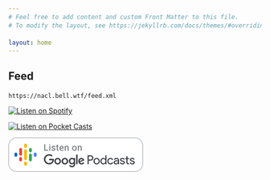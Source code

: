 ```yaml
---
# Feel free to add content and custom Front Matter to this file.
# To modify the layout, see https://jekyllrb.com/docs/themes/#overriding-theme-defaults

layout: home
---
```


## Feed

`https://nacl.bell.wtf/feed.xml`

[![Listen on Spotify](https://podcasters.spotify.com/images/spotify-podcast-badge-blk-grn-165x40.png)](https://open.spotify.com/show/11eQgadz2hHk5kM6ckwDNv)

[![Listen on Pocket
Casts](https://static2.pocketcasts.com/assets/subscribe/pocketcasts_small_dark@2x.png)](https://pca.st/1HZ2)

[![Listen on Google Podcasts](/assets/img/google_podcasts_badge@2x.png)](https://www.google.com/podcasts?feed=aHR0cHM6Ly9uYWNsLmJlbGwud3RmL2ZlZWQueG1s)
